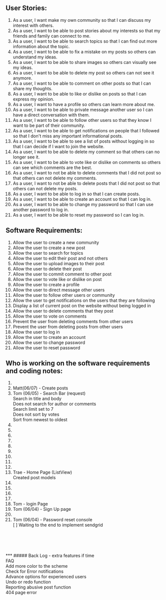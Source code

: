 ## User Stories:
1. As a user, I want make my own community so that I can discuss my interest with others.
2. As a user, I want to be able to post stories about my interests so that my friends and family can connect to me.
3. As a user, I want to be able to search topics so that I can find out more information about the topic.
4. As a user, I want to be able to fix a mistake on my posts so others can understand my ideas.
5. As a user, I want to be able to share images so others can visually see my ideas.
6. As a user, I want to be able to delete my post so others can not see it anymore.
7. As a user, I want to be able to comment on other posts so that I can share my thoughts.
8. As a user, I want to be able to like or dislike on posts so that I can express my opinion.
9. As a user, I want to have a profile so others can learn more about me.
10. As a user, I want to be able to private message another user so I can have a direct conversation with them.
11. As a user, I want to be able to follow other users so that they know I want to be part of their community.
12. As a user, I want to be able to get notifications on people that I followed so that I don't miss any important informational posts.
13. As a user, I want to be able to see a list of posts without logging in so that I can decide if I want to join the website.
14. As a user, I want to be able to delete my comment so that others can no longer see it.
15. As a user, I want to be able to vote like or dislike on comments so others can see which comments are the best.
16. As a user, I want to not be able to delete comments that I did not post so that others can not delete my comments.
17. As a user, I want to not be able to delete posts that I did not post so that others can not delete my posts.
18. As a user, I want to be able to log in so that I can create posts.
19. As a user, I want to be able to create an account so that I can log in.
20. As a user, I want to be able to change my password so that I can use another password to log in.
21. As a user, I want to be able to reset my password so I can log in.


## Software Requirements:
1. Allow the user to create a new community
2. Allow the user to create a new post
3. Allow the user to search for topics
4. Allow the user to edit their post and not others
5. Allow the user to upload images to their post
6. Allow the user to delete their post
7. Allow the user to commit comment to other post
8. Allow the user to vote like or dislike on post
9. Allow the user to create a profile
10. Allow the user to direct message other users
11. Allow the user to follow other users or community
12. Allow the user to get notifications on the users that they are following
13. Display a list of current post on the website without being logged in
14. Allow the user to delete comments that they post
15. Allow the user to vote on comments
16. Prevent the user from deleting comments from other users
17. Prevent the user from deleting posts from other users
18. Allow the user to log in
19. Allow the user to create an account
20. Allow the user to change password
21. Allow the user to reset password


## Who is working on the software requirements and coding notes:
1. 
2. Matt(06/07) - Create posts
3. Tom (06/05) - Search Bar (request)
<br> Search in title and body
<br> Does not search for author or comments
<br> Search limit set to 7
<br> Does not sort by votes
<br> Sort from newest to oldest
4. 
5. 
6. 
7. 
8. 
9. 
10. 
11. 
12. 
13. Trae - Home Page (ListView)
<br> Created post models 
14. 
15. 
16. 
17. 
18. Tom - login Page
19. Tom (06/04) - Sign Up page
20. 
21. Tom (06/04) - Password reset console 
<br>[ ] Waiting to the end to implement sendgrid



<br>
<br><br><br>
***
##### Back Log - extra features if time		
<br>FAQ 		
<br>Add more color to the scheme		
<br>Check for Error notifications		
<br>Advance options for experienced users		
<br>Undo or redo function		
<br>Reporting abusive post function		
<br>404 page error		